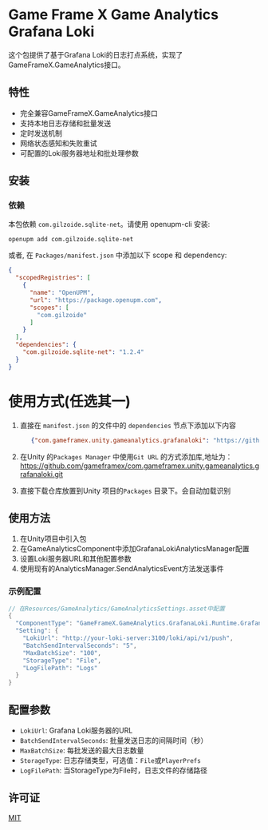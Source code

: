# Game Frame X Game Analytics Grafana Loki

这个包提供了基于Grafana Loki的日志打点系统，实现了GameFrameX.GameAnalytics接口。

## 特性

- 完全兼容GameFrameX.GameAnalytics接口
- 支持本地日志存储和批量发送
- 定时发送机制
- 网络状态感知和失败重试
- 可配置的Loki服务器地址和批处理参数

## 安装

### 依赖

本包依赖 `com.gilzoide.sqlite-net`。请使用 openupm-cli 安装:

```
openupm add com.gilzoide.sqlite-net
```

或者, 在 `Packages/manifest.json` 中添加以下 scope 和 dependency:

```json
{
  "scopedRegistries": [
    {
      "name": "OpenUPM",
      "url": "https://package.openupm.com",
      "scopes": [
        "com.gilzoide"
      ]
    }
  ],
  "dependencies": {
    "com.gilzoide.sqlite-net": "1.2.4"
  }
}
```

# 使用方式(任选其一)

1. 直接在 `manifest.json` 的文件中的 `dependencies` 节点下添加以下内容
   ```json
      {"com.gameframex.unity.gameanalytics.grafanaloki": "https://github.com/gameframex/com.gameframex.unity.gameanalytics.grafanaloki.git"}
    ```
2. 在Unity 的`Packages Manager` 中使用`Git URL` 的方式添加库,地址为：https://github.com/gameframex/com.gameframex.unity.gameanalytics.grafanaloki.git

3. 直接下载仓库放置到Unity 项目的`Packages` 目录下。会自动加载识别

## 使用方法

1. 在Unity项目中引入包
2. 在GameAnalyticsComponent中添加GrafanaLokiAnalyticsManager配置
3. 设置Loki服务器URL和其他配置参数
4. 使用现有的AnalyticsManager.SendAnalyticsEvent方法发送事件

### 示例配置

```csharp
// 在Resources/GameAnalytics/GameAnalyticsSettings.asset中配置
{
  "ComponentType": "GameFrameX.GameAnalytics.GrafanaLoki.Runtime.GrafanaLokiAnalyticsManager",
  "Setting": {
    "LokiUrl": "http://your-loki-server:3100/loki/api/v1/push",
    "BatchSendIntervalSeconds": "5",
    "MaxBatchSize": "100",
    "StorageType": "File",
    "LogFilePath": "Logs"
  }
}
```

## 配置参数

- `LokiUrl`: Grafana Loki服务器的URL
- `BatchSendIntervalSeconds`: 批量发送日志的间隔时间（秒）
- `MaxBatchSize`: 每批发送的最大日志数量
- `StorageType`: 日志存储类型，可选值：`File`或`PlayerPrefs`
- `LogFilePath`: 当StorageType为File时，日志文件的存储路径

## 许可证

[MIT](LICENSE.md)